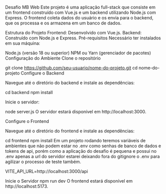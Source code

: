 Desafio MB Web
Este projeto é uma aplicação full-stack que consiste em um frontend construído com Vue.js e um backend utilizando Node.js com Express. O frontend coleta dados do usuário e os envia para o backend, que os processa e os armazena em um banco de dados.

Estrutura do Projeto
Frontend: Desenvolvido com Vue.js.
Backend: Construído com Node.js e Express.
Pré-requisitos
Necessário ter instalados em sua máquina:

Node.js (versão 18 ou superior)
NPM ou Yarn (gerenciador de pacotes)
Configuração do Ambiente
Clone o repositório

git clone https://github.com/seu-usuario/nome-do-projeto.git
cd nome-do-projeto
Configure o Backend

Navegue até o diretório do backend e instale as dependências:

cd backend
npm install

Inicie o servidor:

node server.js
O servidor estará disponível em http://localhost:3000.

Configure o Frontend

Navegue até o diretório do frontend e instale as dependências:

cd frontend
npm install
Em um projeto rodando teremos variáveis de ambientes que não podem estar no .env como senhas de banco de dados e tokens de api, porém como a aplicação do desafio é pequena e possui no .env apenas a url do servidor estarei deixando fora do gitignore o .env para agilizar o processo de teste também.

VITE_API_URL=http://localhost:3000/api

Inicie o Servidor 
npm run dev
O frontend estará disponível em http://localhost:5173.